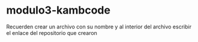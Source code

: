 # modulo3-kambcode
Recuerden crear un archivo con su nombre y al interior del archivo escribir el enlace del repositorio que crearon
